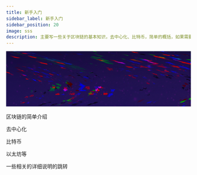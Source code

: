 ```yaml
---
title: 新手入门
sidebar_label: 新手入门
sidebar_position: 20
image: sss
description: 主要写一些关于区块链的基本知识，去中心化、比特币，简单的概括，如果需要详情，可以跳转到对应的说明文档
---
```


![](./assets/learn-bg.jpg)

区块链的简单介绍



去中心化

比特币

以太坊等

一些相关的详细说明的跳转